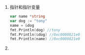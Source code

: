 1. 指针和指针变量

   ```go
   var name *string
   var dog := "tony"
   name = &dog
   fmt.Println(dog) //tony
   fmt.Println(&dog) //0xc0000821e0
   fmt.Println(name) //0xc0000821e0
   ```

2. 

